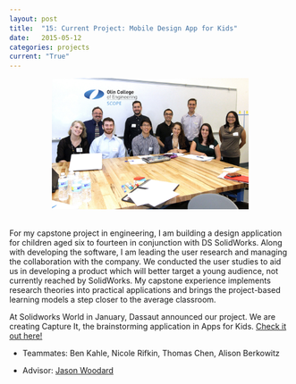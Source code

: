 ```yaml
---
layout: post
title:  "15: Current Project: Mobile Design App for Kids"
date:   2015-05-12
categories: projects
current: "True"
---
```


<center><img src="images/projects/scopeTeamPhoto.jpg" width="70%"></center><br>

For my capstone project in engineering, I am building a design application for children aged six to fourteen in conjunction with DS SolidWorks. Along with developing the software, I am leading the user research and managing the collaboration with the company. We conducted the user studies to aid us in developing a product which will better target a young audience, not currently reached by SolidWorks. My capstone experience implements research theories into practical applications and brings the project-based learning models a step closer to the average classroom. 

At Solidworks World in January, Dassaut announced our project. We are creating Capture It, the brainstorming application in Apps for Kids. [Check it out here!](http://appsforkids.solidworks.com/)

* Teammates: Ben Kahle, Nicole Rifkin, Thomas Chen, Alison Berkowitz

* Advisor: [Jason Woodard](http://www.olin.edu/faculty/profile/c-jason-woodard/)